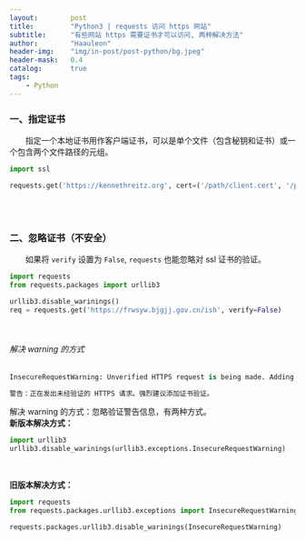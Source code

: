 ```yaml
---
layout:        post
title:         "Python3 | requests 访问 https 网站"
subtitle:      "有些网站 https 需要证书才可以访问, 两种解决方法"
author:        "Haauleon"
header-img:    "img/in-post/post-python/bg.jpeg"
header-mask:   0.4
catalog:       true
tags:
    - Python
---
```



### 一、指定证书
&emsp;&emsp;指定一个本地证书用作客户端证书，可以是单个文件（包含秘钥和证书）或一个包含两个文件路径的元组。     

```python
import ssl

requests.get('https://kennethreitz.org', cert=('/path/client.cert', '/path/client.key'))
```

<br><br>

### 二、忽略证书（不安全）
&emsp;&emsp;如果将 `verify` 设置为 `False`, `requests` 也能忽略对 ssl 证书的验证。    

```python
import requests
from requests.packages import urllib3

urllib3.disable_warinings()
req = requests.get('https://frwsyw.bjgjj.gov.cn/ish', verify=False)
```

<br>

###### 解决 warning 的方式
```python
InsecureRequestWarning: Unverified HTTPS request is being made. Adding certificate verification is strongly advised.

警告：正在发出未经验证的 HTTPS 请求。强烈建议添加证书验证。
```


解决 warning 的方式：忽略验证警告信息，有两种方式。     
**新版本解决方式：**       
```python
import urllib3
urllib3.disable_warinings(urllib3.exceptions.InsecureRequestWarning)
```

<br>

**旧版本解决方式：**      
```python
import requests
from requests.packages.urllib3.exceptions import InsecureRequestWarning

requests.packages.urllib3.disable_warinings(InsecureRequestWarning)
```